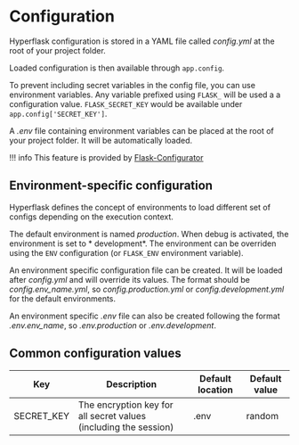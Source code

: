 # Configuration

Hyperflask configuration is stored in a YAML file called *config.yml* at the root of your project folder.

Loaded configuration is then available through `app.config`.

To prevent including secret variables in the config file, you can use environment variables. Any variable prefixed using `FLASK_` will be used a a configuration value.
`FLASK_SECRET_KEY` would be available under `app.config['SECRET_KEY']`.

A *.env* file containing environment variables can be placed at the root of your project folder. It will be automatically loaded.

!!! info
    This feature is provided by [Flask-Configurator](https://github.com/hyperflask/flask-configurator)

## Environment-specific configuration

Hyperflask defines the concept of environments to load different set of configs depending on the execution context.

The default environment is named *production*. When debug is activated, the environment is set to * development*.
The environment can be overriden using the `ENV` configuration (or `FLASK_ENV` environment variable).

An environment specific configuration file can be created. It will be loaded after *config.yml* and will override its values.
The format should be *config.env_name.yml*, so *config.production.yml* or *config.development.yml* for the default environments.

An environment specific *.env* file can also be created following the format *.env.env_name*, so *.env.production* or *.env.development*.

## Common configuration values

| Key | Description | Default location | Default value |
| --- | --- | --- | --- |
| SECRET_KEY | The encryption key for all secret values (including the session) | .env | random